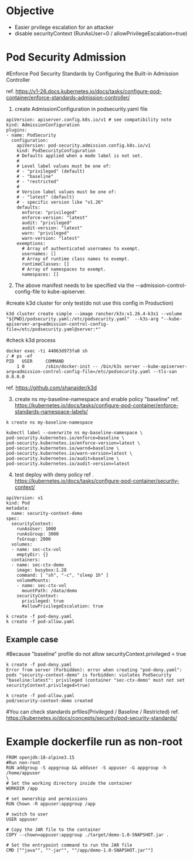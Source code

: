 # Objective
- Easier prvilege escalation for an attacker
- disable securityContext (RunAsUser=0  / allowPrivilegeEscalation=true)       




# Pod Security Admission
#Enforce Pod Security Standards by Configuring the Built-in Admission Controller

ref. https://v1-26.docs.kubernetes.io/docs/tasks/configure-pod-container/enforce-standards-admission-controller/


1. create AdmissionConfiguration in podsecurity.yaml file
```
apiVersion: apiserver.config.k8s.io/v1 # see compatibility note
kind: AdmissionConfiguration
plugins:
- name: PodSecurity
  configuration:
    apiVersion: pod-security.admission.config.k8s.io/v1
    kind: PodSecurityConfiguration
    # Defaults applied when a mode label is not set.
    #
    # Level label values must be one of:
    # - "privileged" (default)
    # - "baseline"
    # - "restricted"
    #
    # Version label values must be one of:
    # - "latest" (default) 
    # - specific version like "v1.26"
    defaults:
      enforce: "privileged"
      enforce-version: "latest"
      audit: "privileged"
      audit-version: "latest"
      warn: "privileged"
      warn-version: "latest"
    exemptions:
      # Array of authenticated usernames to exempt.
      usernames: []
      # Array of runtime class names to exempt.
      runtimeClasses: []
      # Array of namespaces to exempt.
      namespaces: []
```


2. The above manifest needs to be specified via the --admission-control-config-file to kube-apiserver.

#create k3d cluster for only test(do not use this config in Production)
```
k3d cluster create simple --image rancher/k3s:v1.26.4-k3s1 --volume "${PWD}/podsecurity.yaml:/etc/podsecurity.yaml"  --k3s-arg "--kube-apiserver-arg=admission-control-config-file=/etc/podsecurity.yaml@server:*"
```

#check k3d process 
```
docker exec -ti 44063d973fa0 sh
/ # ps -ef
PID   USER     COMMAND
    1 0        /sbin/docker-init -- /bin/k3s server --kube-apiserver-arg=admission-control-config-file=/etc/podsecurity.yaml --tls-san 0.0.0.0
```

ref. https://github.com/shanaider/k3d


3. create ns my-baseline-namespace and enable policy "baseline"
ref. https://kubernetes.io/docs/tasks/configure-pod-container/enforce-standards-namespace-labels/
```
k create ns my-baseline-namespace

kubectl label --overwrite ns my-baseline-namespace \
pod-security.kubernetes.io/enforce=baseline \
pod-security.kubernetes.io/enforce-version=latest \
pod-security.kubernetes.io/warnd=baseline \
pod-security.kubernetes.io/warn-version=latest \
pod-security.kubernetes.io/audit=baseline \
pod-security.kubernetes.io/audit-version=latest

```

4. test deploy with deny policy
ref . https://kubernetes.io/docs/tasks/configure-pod-container/security-context/
```
apiVersion: v1
kind: Pod
metadata:
  name: security-context-demo
spec:
  securityContext:
    runAsUser: 1000
    runAsGroup: 3000
    fsGroup: 2000
  volumes:
  - name: sec-ctx-vol
    emptyDir: {}
  containers:
  - name: sec-ctx-demo
    image: busybox:1.28
    command: [ "sh", "-c", "sleep 1h" ]
    volumeMounts:
    - name: sec-ctx-vol
      mountPath: /data/demo
    securityContext:
      privileged: true
      #allowPrivilegeEscalation: true
```

```
k create -f pod-deny.yaml
k create -f pod-allow.yaml
```

## Example case

#Because "baseline" profile do not allow securityContext.privileged = true
```
k create -f pod-deny.yaml
Error from server (Forbidden): error when creating "pod-deny.yaml": pods "security-context-demo" is forbidden: violates PodSecurity "baseline:latest": privileged (container "sec-ctx-demo" must not set securityContext.privileged=true)
```

```
k create -f pod-allow.yaml
pod/security-context-demo created
```



#You can check standards prfiles(Privileged / Baseline / Restricted) 
ref. https://kubernetes.io/docs/concepts/security/pod-security-standards/


# Example dockerfile run as non-root
``` 
FROM openjdk:18-alpine3.15 
#Run non-root 
RUN addgroup -S appgroup && adduser -S appuser -G appgroup -h /home/appuser
\
# Set the working directory inside the container 
WORKDIR /app

# set ownership and permissions
RUN Chown -R appuser:appgroup /app 

# switch to user
USER appuser 

# Copy the JAR file to the container
COPY --chown=appuser:appgroup ./target/demo-1.0-SNAPSHOT.jar .

# Set the entrypoint command to run the JAR file
CMD [""java"", ""-jar"", ""/app/demo-1.0-SNAPSHOT.jar""]
```